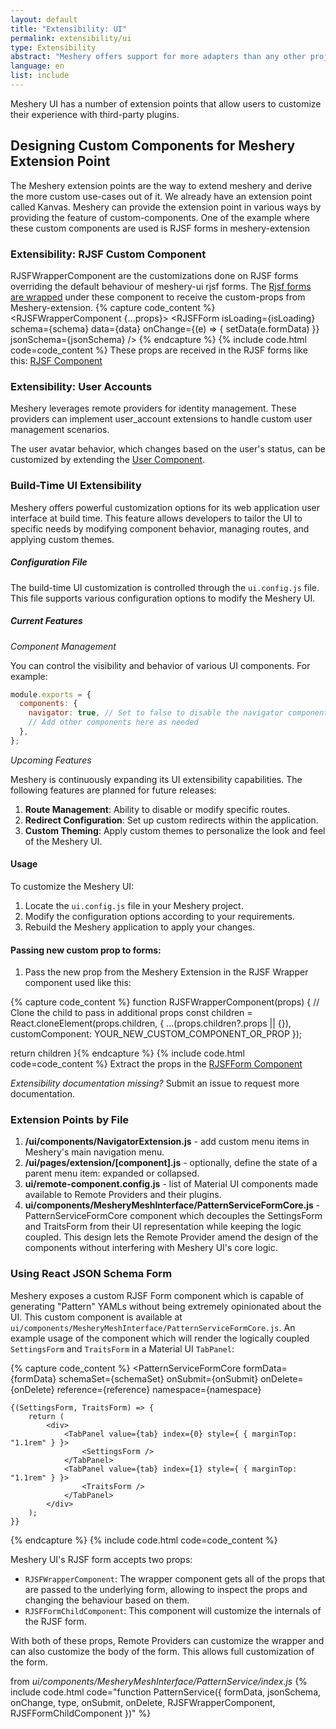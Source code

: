 ```yaml
---
layout: default
title: "Extensibility: UI"
permalink: extensibility/ui
type: Extensibility
abstract: "Meshery offers support for more adapters than any other project or product in the world. Meshery UI has a number of extension points that allow users to customize their experience with third-party plugins."
language: en
list: include
---
```


Meshery UI has a number of extension points that allow users to customize their experience with third-party plugins.

## Designing Custom Components for Meshery Extension Point

The Meshery extension points are the way to extend meshery and derive the more custom use-cases out of it. We already have an extension point called Kanvas.
Meshery can provide the extension point in various ways by providing the feature of custom-components. One of the example where these custom components are used is RJSF forms in meshery-extension

### Extensibility: RJSF Custom Component

RJSFWrapperComponent are the customizations done on RJSF forms overriding the default behaviour of meshery-ui rjsf forms.
The [Rjsf forms are wrapped](https://github.com/meshery/meshery/blob/0bc68d1cd0ba80a565afa68bce80899c22db9a2e/ui/components/MesheryMeshInterface/PatternService/RJSF.js#L66) under these component to receive the custom-props from Meshery-extension.
{% capture code_content %} <RJSFWrapperComponent {...props}>
<RJSFForm
isLoading={isLoading}
schema={schema}
data={data}
onChange={(e) => {
setData(e.formData)
}}
jsonSchema={jsonSchema}
/>
</RJSFWrapperComponent>{% endcapture %}
{% include code.html code=code_content %}
These props are received in the RJSF forms like this: [RJSF Component](https://github.com/meshery/meshery/blob/0bc68d1cd0ba80a565afa68bce80899c22db9a2e/ui/components/MesheryMeshInterface/PatternService/RJSF.js#L91)

### Extensibility: User Accounts

Meshery leverages remote providers for identity management. These providers can implement user_account extensions to handle custom user management scenarios.

The user avatar behavior, which changes based on the user's status, can be customized by extending the [User Component](https://github.com/meshery/meshery/blob/7de49ef4928f114080f923f2ad261f4433ca91d6/ui/components/User.js#L46).

### Build-Time UI Extensibility

Meshery offers powerful customization options for its web application user interface at build time. This feature allows developers to tailor the UI to specific needs by modifying component behavior, managing routes, and applying custom themes.

##### Configuration File

The build-time UI customization is controlled through the `ui.config.js` file. This file supports various configuration options to modify the Meshery UI.

##### Current Features

_Component Management_

You can control the visibility and behavior of various UI components. For example:

```javascript
module.exports = {
  components: {
    navigator: true, // Set to false to disable the navigator component (default: true)
    // Add other components here as needed
  },
};
```

_Upcoming Features_

Meshery is continuously expanding its UI extensibility capabilities. The following features are planned for future releases:

1. **Route Management**: Ability to disable or modify specific routes.
1. **Redirect Configuration**: Set up custom redirects within the application.
1. **Custom Theming**: Apply custom themes to personalize the look and feel of the Meshery UI.

#### Usage

To customize the Meshery UI:

1. Locate the `ui.config.js` file in your Meshery project.
1. Modify the configuration options according to your requirements.
1. Rebuild the Meshery application to apply your changes.

#### Passing new custom prop to forms:

1.  Pass the new prop from the Meshery Extension in the RJSF Wrapper component used like this:

{% capture code_content %} function RJSFWrapperComponent(props) {
// Clone the child to pass in additional props
const children = React.cloneElement(props.children, {
...(props.children?.props || {}),
customComponent: YOUR_NEW_CUSTOM_COMPONENT_OR_PROP
});

return children
}{% endcapture %}
{% include code.html code=code_content %}
Extract the props in the [RJSFForm Component](https://github.com/meshery/meshery/blob/0bc68d1cd0ba80a565afa68bce80899c22db9a2e/ui/components/MesheryMeshInterface/PatternService/RJSF.js#L91)

_Extensibility documentation missing?_
Submit an issue to request more documentation.

### Extension Points by File

1. **/ui/components/NavigatorExtension.js** - add custom menu items in Meshery's main navigation menu.
1. **/ui/pages/extension/[component].js** - optionally, define the state of a parent menu item: expanded or collapsed.
1. **ui/remote-component.config.js** - list of Material UI components made available to Remote Providers and their plugins.
1. **ui/components/MesheryMeshInterface/PatternServiceFormCore.js** - PatternServiceFormCore component which decouples the SettingsForm and TraitsForm from their UI representation while keeping the logic coupled. This design lets the Remote Provider amend the design of the components without interfering with Meshery UI's core logic.

### Using React JSON Schema Form

Meshery exposes a custom RJSF Form component which is capable of generating "Pattern" YAMLs without being extremely opinionated about the UI. This custom component is available at `ui/components/MesheryMeshInterface/PatternServiceFormCore.js`. An example usage of the component which will render the logically coupled `SettingsForm` and `TraitsForm` in a Material UI `TabPanel`:

{% capture code_content %} <PatternServiceFormCore
formData={formData}
schemaSet={schemaSet}
onSubmit={onSubmit}
onDelete={onDelete}
reference={reference}
namespace={namespace}

>

    {(SettingsForm, TraitsForm) => {
    	return (
    		<div>
    			<TabPanel value={tab} index={0} style={ { marginTop: "1.1rem" } }>
    				<SettingsForm />
    			</TabPanel>
    			<TabPanel value={tab} index={1} style={ { marginTop: "1.1rem" } }>
    				<TraitsForm />
    			</TabPanel>
    		</div>
    	);
    }}

</PatternServiceFormCore>{% endcapture %}
{% include code.html code=code_content %}

Meshery UI's RJSF form accepts two props:

- `RJSFWrapperComponent`: The wrapper component gets all of the props that are passed to the underlying form, allowing to inspect the props and changing the behaviour based on them.
- `RJSFFormChildComponent`: This component will customize the internals of the RJSF form.

With both of these props, Remote Providers can customize the wrapper and can also customize the body of the form. This allows full customization of the form.

from _ui/components/MesheryMeshInterface/PatternService/index.js_
{% include code.html code="function PatternService({ formData, jsonSchema, onChange, type, onSubmit, onDelete, RJSFWrapperComponent, RJSFFormChildComponent })" %}
